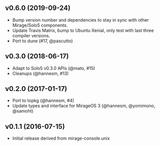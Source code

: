 ## v0.6.0 (2019-09-24)

* Bump version number and dependencies to stay in sync with other Mirage/Solo5
  components.
* Update Travis Matrix, bump to Ubuntu Xenial, only test with last three
  compiler versions.
* Port to dune (#17, @pascutto)

## v0.3.0 (2018-06-17)

* Adapt to Solo5 v0.3.0 APIs (@mato, #15)
* Cleanups (@hannesm, #13)

## v0.2.0 (2017-01-17)

* Port to topkg (@hannesm, #4)
* Update types and interface for MirageOS 3 (@hannesm, @yomimono, @samoht)

## v0.1.1 (2016-07-15)

* Initial release derived from mirage-console.unix
